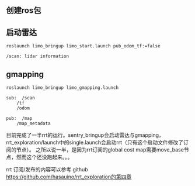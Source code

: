 ## 创建ros包

## 启动雷达

```
roslaunch limo_bringup limo_start.launch pub_odom_tf:=false

/scan: lidar information
```

## gmapping

```
roslaunch limo_bringup limo_gmapping.launch

sub:  /scan
    /tf
    /odom
			
pub:  /map
    /map_metadata
```

目前完成了一半rrt的运行。sentry_bringup会启动雷达与gmapping， rrt_exploration/launch中的single.launch会启动rrt（只有这个启动文件修改了订阅的节点）。
之所以说一半，是因为rrt订阅的global cost map需要move_base节点，然而这个还没跑起来。。。

rrt 订阅/发布的内容可以参考 github https://github.com/hasauino/rrt_exploration的第四章